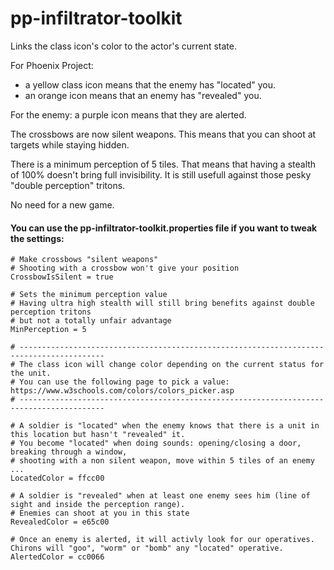 # pp-infiltrator-toolkit

Links the class icon's color to the actor's current state.

For Phoenix Project:
* a yellow class icon means that the enemy has "located" you.
* an orange icon means that an enemy has "revealed" you.

For the enemy: a purple icon means that they are alerted.

The crossbows are now silent weapons. This means that you can shoot at targets while staying hidden.

There is a minimum perception of 5 tiles. That means that having a stealth of 100% doesn't bring full invisibility. It is still usefull against those pesky "double perception" tritons.

No need for a new game.

#### You can use the pp-infiltrator-toolkit.properties file if you want to tweak the settings:
```
# Make crossbows "silent weapons"
# Shooting with a crossbow won't give your position
CrossbowIsSilent = true

# Sets the minimum perception value
# Having ultra high stealth will still bring benefits against double perception tritons
# but not a totally unfair advantage
MinPerception = 5

# -----------------------------------------------------------------------------------------
# The class icon will change color depending on the current status for the unit.
# You can use the following page to pick a value: https://www.w3schools.com/colors/colors_picker.asp
# -----------------------------------------------------------------------------------------

# A soldier is "located" when the enemy knows that there is a unit in this location but hasn't "revealed" it.
# You become "located" when doing sounds: opening/closing a door, breaking through a window,
# shooting with a non silent weapon, move within 5 tiles of an enemy ...
LocatedColor = ffcc00

# A soldier is "revealed" when at least one enemy sees him (line of sight and inside the perception range).
# Enemies can shoot at you in this state
RevealedColor = e65c00

# Once an enemy is alerted, it will activly look for our operatives. Chirons will "goo", "worm" or "bomb" any "located" operative.
AlertedColor = cc0066
```
